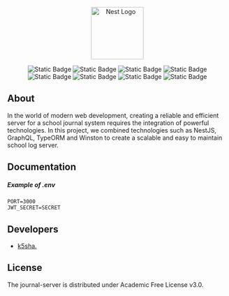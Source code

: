 <p align="center">
  <a href="https://nestjs.com/" target="blank"><img src="https://nestjs.com/img/logo-small.svg" width="120" alt="Nest Logo" /></a>
</p>

<p align="center">
  <img alt="Static Badge" src="https://img.shields.io/badge/version-1.0.4--beta-blue">
  <img alt="Static Badge" src="https://img.shields.io/badge/node-v18.17.0-blueviolet">
  <img alt="Static Badge" src="https://img.shields.io/badge/npm-v9.8.1-green">
  <img alt="Static Badge" src="https://img.shields.io/badge/typescript-v5.1.3-blue">
  <img alt="Static Badge" src="https://img.shields.io/badge/nest_js-v10.0.0-red">
  <img alt="Static Badge" src="https://img.shields.io/badge/graphQL-v16.8.1-pink">
  <img alt="Static Badge" src="https://img.shields.io/badge/log-enabled-green">
  <img alt="Static Badge" src="https://img.shields.io/badge/license-Academic_Free_License_v3.0-blue">
</p>

## About

In the world of modern web development, creating a reliable and efficient server for a school journal system requires the integration of powerful technologies. In this project, we combined technologies such as NestJS, GraphQL, TypeORM and Winston to create a scalable and easy to maintain school log server.

## Documentation

##### Example of .env

```
PORT=3000
JWT_SECRET=SECRET
```

## Developers

- [k5sha.](https://github.com/k5sha)

## License

The journal-server is distributed under Academic Free License v3.0.
